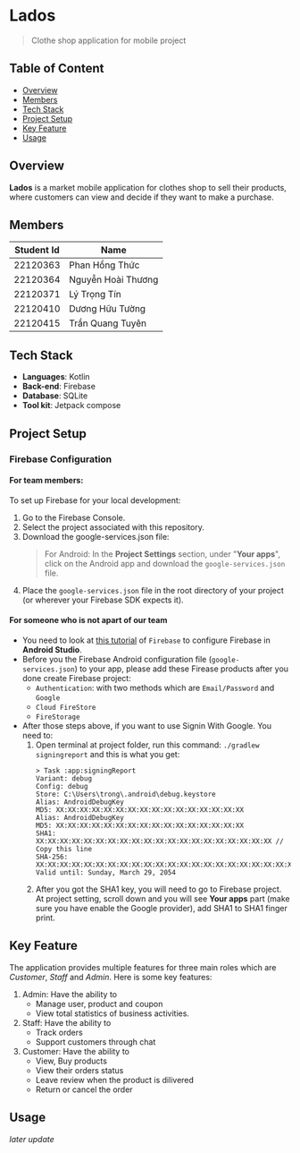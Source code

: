 # Lados
> Clothe shop application for mobile project

## Table of Content
- [Overview](#Overview)
- [Members](#Members)
- [Tech Stack](#Tech-stack)
- [Project Setup](#Project-Setup)
- [Key Feature](#Key-Feature)
- [Usage](#Usage)

## Overview
**Lados** is a market mobile application for clothes shop to sell their products, where customers can view and decide if they want to make a purchase.
## Members 
|Student Id |Name|
|---|---|
| 22120363   | Phan Hồng Thức  |
| 22120364   |  Nguyễn Hoài Thương |
| 22120371   | Lý Trọng Tín  |
| 22120410   | Dương Hữu Tường  |
| 22120415   |  Trần Quang Tuyên | 

## Tech Stack
- **Languages**: Kotlin
- **Back-end**: Firebase
- **Database**: SQLite
- **Tool kit**: Jetpack compose
  
## Project Setup
### Firebase Configuration
#### For team members:
To set up Firebase for your local development:
1. Go to the Firebase Console.
2. Select the project associated with this repository.
3. Download the google-services.json file:
    > For Android: In the **Project Settings** section, under "**Your apps**", click on the Android app and download the 
    `google-services.json` file.
4. Place the `google-services.json` file in the root directory of your project (or wherever your Firebase SDK expects it).

#### For someone who is not apart of our team
- You need to look at [this tutorial](https://firebase.google.com/docs/android/setup) of `Firebase` to configure Firebase in **Android Studio**.
- Before you the Firebase Android configuration file (`google-services.json`) to your app, please add these Firease products after you done create Firebase project:
    - `Authentication`:  with two methods which are `Email/Password` and `Google`
    - `Cloud FireStore`
    - `FireStorage`
- After those steps above, if you want to use Signin With Google. You need to:
    1. Open terminal at project folder, run this command: `./gradlew signingreport` and this is what you get:
        ```cli
        > Task :app:signingReport
        Variant: debug
        Config: debug
        Store: C:\Users\trong\.android\debug.keystore
        Alias: AndroidDebugKey
        MD5: XX:XX:XX:XX:XX:XX:XX:XX:XX:XX:XX:XX:XX:XX:XX:XX
        Alias: AndroidDebugKey
        MD5: XX:XX:XX:XX:XX:XX:XX:XX:XX:XX:XX:XX:XX:XX:XX:XX
        SHA1: XX:XX:XX:XX:XX:XX:XX:XX:XX:XX:XX:XX:XX:XX:XX:XX:XX:XX:XX:XX // Copy this line
        SHA-256:        XX:XX:XX:XX:XX:XX:XX:XX:XX:XX:XX:XX:XX:XX:XX:XX:XX:XX:XX:XX:XX:XX:XX:XX:XX:XX:XX:XX:XX:XX:XX:XX
        Valid until: Sunday, March 29, 2054
        ```
    2. After you got the SHA1 key, you will need to go to Firebase project. At project setting, scroll down and you will see **Your apps** part (make sure you have enable the Google provider), add SHA1 to SHA1 finger print.

## Key Feature
The application provides multiple features for three main roles which are _Customer_, _Staff_ and _Admin_. Here is some key features:
1. Admin: Have the ability to
   - Manage user, product and coupon
   - View total statistics of business activities.
3. Staff: Have the ability to
   - Track orders
   - Support customers through chat
4. Customer:  Have the ability to
   - View, Buy products
   - View their orders status
   - Leave review when the product is dilivered
   - Return or cancel the order
## Usage
_later update_
